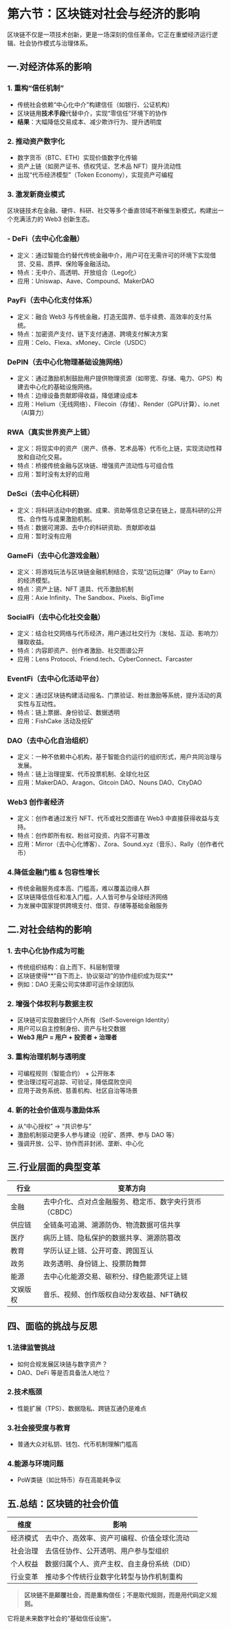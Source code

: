 # 第六节：区块链对社会与经济的影响

区块链不仅是一项技术创新，更是一场深刻的信任革命。它正在重塑经济运行逻辑、社会协作模式与治理体系。

## 一.对经济体系的影响

### 1. 重构“信任机制”

- 传统社会依赖“中心化中介”构建信任（如银行、公证机构）
- 区块链用**技术手段**代替中介，实现“零信任”环境下的协作
- **结果**：大幅降低交易成本、减少欺诈行为、提升透明度

### 2. 推动资产数字化

- 数字货币（BTC、ETH）实现价值数字化传输
- 资产上链（如房产证书、债权凭证、艺术品 NFT）提升流动性
- 出现“代币经济模型”（Token Economy），实现资产可编程

### 3. 激发新商业模式

区块链技术在金融、硬件、科研、社交等多个垂直领域不断催生新模式，构建出一个充满活力的 Web3 创新生态。

### - **DeFi（去中心化金融）**
- 定义：通过智能合约替代传统金融中介，用户可在无需许可的环境下实现借贷、交易、质押、保险等金融活动。
- 特点：无中介、高透明、开放组合（Lego化）
- 应用：Uniswap、Aave、Compound、MakerDAO


### **PayFi（去中心化支付体系）**
- 定义：融合 Web3 与传统金融，打造无国界、低手续费、高效率的支付系统。
- 特点：加密资产支付、链下支付通道、跨境支付解决方案
- 应用：Celo、Flexa、xMoney、Circle（USDC）

### **DePIN（去中心化物理基础设施网络）**
- 定义：通过激励机制鼓励用户提供物理资源（如带宽、存储、电力、GPS）构建去中心化的基础设施网络。
- 特点：边缘设备贡献即得收益，降低建设成本
- 应用：Helium（无线网络）、Filecoin（存储）、Render（GPU计算）、io.net（AI算力）

### **RWA（真实世界资产上链）**
- 定义：将现实中的资产（房产、债券、艺术品等）代币化上链，实现流动性释放和自动化交易。
- 特点：桥接传统金融与区块链、增强资产流动性与可组合性
- 应用：暂时没有太好的应用

### **DeSci（去中心化科研）**
- 定义：将科研活动中的数据、成果、资助等信息记录在链上，提高科研的公开性、合作性与成果激励机制。
- 特点：数据可溯源、去中介的科研资助、贡献即收益
- 应用：暂时没有应用

### **GameFi（去中心化游戏金融）**
- 定义：将游戏玩法与区块链金融机制结合，实现“边玩边赚”（Play to Earn）的经济模型。
- 特点：资产上链、NFT 道具、代币激励机制
- 应用：Axie Infinity、The Sandbox、Pixels、BigTime

### **SocialFi（去中心化社交金融）**
- 定义：结合社交网络与代币经济，用户通过社交行为（发帖、互动、影响力）赚取收益。
- 特点：内容即资产、创作者激励、社交图谱公开
- 应用：Lens Protocol、Friend.tech、CyberConnect、Farcaster

###  **EventFi（去中心化活动平台）**
- 定义：通过区块链构建活动报名、门票验证、粉丝激励等系统，提升活动的真实性与互动性。
- 特点：链上票据、身份验证、数据透明
- 应用：FishCake 活动及挖矿

### **DAO（去中心化自治组织）**
- 定义：一种不依赖中心机构，基于智能合约运行的组织形式，用户共同治理与发展。
- 特点：链上治理提案、代币投票机制、全球化社区
- 应用：MakerDAO、Aragon、Gitcoin DAO、Nouns DAO、CityDAO

### **Web3 创作者经济**
- 定义：创作者通过发行 NFT、代币或社交图谱在 Web3 中直接获得收益与支持。
- 特点：创作即所有权、粉丝可投资、内容不可篡改
- 应用：Mirror（去中心化博客）、Zora、Sound.xyz（音乐）、Rally（创作者代币）

### 4.降低金融门槛 & 包容性增长

- 传统金融服务成本高、门槛高，难以覆盖边缘人群
- 区块链降低信任和准入门槛，人人皆可参与全球经济网络
- 为发展中国家提供跨境支付、借贷、存储等基础金融服务

## 二.对社会结构的影响

### 1. 去中心化协作成为可能

- 传统组织结构：自上而下、科层制管理
- 区块链使得**“自下而上、协议驱动”的协作组织成为现实**
- 例如：DAO 无需公司实体即可运作全球团队

### 2. 增强个体权利与数据主权

- 区块链可实现数据归个人所有（Self-Sovereign Identity）
- 用户可以自主控制身份、资产与社交数据
- **Web3 用户 = 用户 + 投资者 + 治理者**

### 3. 重构治理机制与透明度

- 可编程规则（智能合约） + 公开账本
- 使治理过程可追踪、可验证，降低腐败空间
- 应用于政务系统、慈善机构、社区自治等场景

### 4. 新的社会价值观与激励体系

- 从“中心授权” → “共识参与”
- 激励机制驱动更多人参与建设（挖矿、质押、参与 DAO 等）
- 强调开放、公平、协作而非封闭、垄断、中心化

## 三.行业层面的典型变革

| 行业       | 变革方向                                     |
|------------|----------------------------------------------|
| 金融       | 去中介化、点对点金融服务、稳定币、数字央行货币（CBDC） |
| 供应链     | 全链条可追溯、溯源防伪、物流数据可信共享     |
| 医疗       | 病历上链、隐私保护的数据共享、溯源防篡改     |
| 教育       | 学历认证上链、公开可查、跨国互认             |
| 政务       | 政务透明、身份链上、投票防舞弊             |
| 能源       | 去中心化能源交易、碳积分、绿色能源凭证上链   |
| 文娱版权   | 音乐、视频、创作版权自动分发收益、NFT确权     |


## 四、面临的挑战与反思

### 1.法律监管挑战
- 如何合规发展区块链与数字资产？
- DAO、DeFi 等是否具备法人地位？

### 2.技术瓶颈
- 性能扩展（TPS）、数据隐私、跨链互通仍是难点

### 3.社会接受度与教育
- 普通大众对私钥、钱包、代币机制理解门槛高

### 4.能源与环境问题
- PoW类链（如比特币）存在高能耗争议


## 五.总结：区块链的社会价值

| 维度       | 影响                                               |
|------------|----------------------------------------------------|
| 经济模式   | 去中介、高效率、资产可编程、价值全球化流动         |
| 社会治理   | 去信任协作、公开透明、用户参与型组织              |
| 个人权益   | 数据归属个人、资产主权、自主身份系统（DID）        |
| 行业变革   | 推动多个传统行业数字化转型与协作机制重构           |

> **区块链不是颠覆社会，而是重构信任；不是取代规则，而是用代码定义规则。**

它将是未来数字社会的“基础信任设施”。

